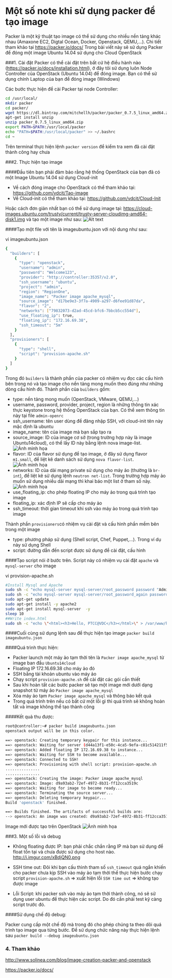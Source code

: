 # Một số note khi sử dụng packer để tạo image

Packer là một kỹ thuật tạo image có thể sử dụng cho nhiều nền tảng khác nhau (Amaxone EC2, Digtal Ocean, Docker, Openstack, QEMU,...). Chi tiết tham khảo tại https://packer.io/docs/
Trong bài viết này sẽ sử dụng Packer để đóng một image Ubuntu 14.04 sử dụng cho Cloud OpenStack

###1. Cài đặt
Packer có thể cài đặt trên bất cứ hệ điều hành nào (https://packer.io/docs/installation.html), ở đây tôi sử dụng luôn Node Controller của OpenStack (Ubuntu 14.04) để đóng image. Bạn có thể sử dụng chính Laptop của bạn để đóng image (Windows)

Các bước thực hiện để cài Packer tại node Controller:
```sh
cd /usr/local/
mkdir packer
cd packer/
wget https://dl.bintray.com/mitchellh/packer/packer_0.7.5_linux_amd64.zip
apt-get install unzip
unzip packer_0.7.5_linux_amd64.zip
export PATH=$PATH:/usr/local/packer
echo "PATH=$PATH:/usr/local/packer" >> ~/.bashrc
cd ~
```

Trên terminal thực hiện lệnh `packer version` để kiểm tra xem đã cài đặt thành công hay chưa

###2. Thực hiện tạo image

####Đầu tiên bạn phải đảm bảo rằng hệ thống OpenStack của bạn đã có một Image Ubuntu 14.04 sử dụng Cloud-init

-  Về cách đóng image cho OpenStack có thể tham khảo tại: https://github.com/vdcit/Tao-image
-  Về Cloud-init có thể tham khảo tại: https://github.com/vdcit/Cloud-Init

Hoặc cách đơn giản nhất bạn có thể sử dụng image tại: https://cloud-images.ubuntu.com/trusty/current/trusty-server-cloudimg-amd64-disk1.img và tạo một image như sau:
![Alt text](http://i.imgur.com/evCnBmO.png?1 )

####Tạo một file với tên là imageubuntu.json với nội dung như sau:

vi imageubuntu.json
```sh
{
  "builders": [
    {
      "type": "openstack",
      "username": "admin",
      "password": "Welcome123",
      "provider": "http://controller:35357/v2.0",
      "ssh_username": "ubuntu",
      "project": "admin",
      "region": "RegionOne",
      "image_name": "Packer image apache_mysql",
      "source_image": "d17be9e3-3f7a-4909-a297-d6fee91d87da",
      "flavor": "2",
      "networks": ["79832073-d2ad-45cd-bfc6-7bbcb5cc554d"],
      "use_floating_ip": true,
      "floating_ip": "172.16.69.38",
      "ssh_timeout": "5m"
    }
  ],
  "provisioners": [
    {
      "type": "shell",
      "script": "provision-apache.sh"
    }
  ]
}
```

Trong đó `builders` là thành phần của packer có nhiệm vụ đọc các cấu hình bên trong nó và tạo image cho nền tảng mong muốn theo đúng như những dòng cấu hình đó. Thành phần của `builders` gồm:
- type: nền tảng mong muốn (OpenStack, VMware, QEMU,...)
- username, password, provider, project, region là những thông tin xác thực keystone trong hệ thống OpenStack của bạn. Có thể xem thông tin này tại file `admin-openrc`
- ssh_username: tên user dùng để đăng nhập SSH, với cloud-init tên này mặc định là ubuntu
- image_name: tên của image mà bạn sắp tạo ra
- source_image: ID của image cơ sở (trong trường hợp này là image Ubuntu14cloud), có thể lấy ID này bằng lệnh nova image-list. 
![Ảnh minh họa](http://i.imgur.com/O5hsWmV.png)
- flavor: ID của flavor sử dụng để tạo image, ở đây sử dụng flavor `m1.small`, để liệt kê danh sách sử dụng `nova flavor-list`. 
![Ảnh minh họa](http://i.imgur.com/Kmq02eT.png)
- networks: ID của dải mạng private sử dụng cho máy ảo (thường là `br-int`), để liệt kê sử dụng lệnh `neutron net-list`. Trong trường hợp máy ảo muốn sử dụng nhiều dải mạng thì khai báo một list ở tham số này. 
![Ảnh minh họa](http://i.imgur.com/5gBk2IY.png)
- use_floating_ip: cho phép floating IP cho máy ảo trong quá trình tạo image
- floating_ip: xác định IP sẽ cấp cho máy ảo 
- ssh_timeout: thời gian timeout khi ssh vào máy ảo trong quá trình tạo image

Thành phần `provisioners`có nhiệm vụ cài đặt và cấu hình phần mềm bên trong một image
- type: phương pháp sử dụng (Shell script, Chef, Puppet,...). Trong ví dụ này sử dụng Shell
- script: đường dẫn đến script được sử dụng để cài đặt, cấu hình

####Tạo script nói ở bước trên. Script này có nhiệm vụ cài đặt `apache` và `mysql-server` cho image

vi provision-apache.sh
```sh
#Install Mysql and Apache
sudo sh -c "echo mysql-server mysql-server/root_password password "Admin123" | debconf-set-selections"
sudo sh -c "echo mysql-server mysql-server/root_password_again password "Admin123" | debconf-set-selections"
sudo apt-get update
sudo apt-get install -y apache2
sudo apt-get install mysql-server  -y
sleep 10
##Write index.html
sudo sh -c "echo \"<html><h3>Hello, PTCC@VDC</h3></html>\" > /var/www/html/index.html"
```

####Cuối cùng sử dụng lệnh sau để thực hiện tạo image
`packer build imageubuntu.json`



####Quá trình thực hiện:
- Packer launch một máy ảo tạm thời tên là `Packer image apache_mysql` từ image ban đầu `Ubuntu14cloud`
- Floating IP 172.16.69.38 cho máy ảo đó
- SSH bằng tài khoản ubuntu vào máy ảo
- Chạy script `provision-apache.sh` để cài đặt các gói cần thiết
- Sau khi hoàn tất các bước packer sẽ tạo một image mới dưới dạng snapshot từ máy ảo `Packer image apache_mysql` 
- Xóa máy ảo tạm `Packer image apache_mysql` và thông báo kết quả
- Trong quá trình trên nếu có bất cứ một lỗi gì thì quá trình sẽ không hoàn tất và image không thể tạo thành công

####Kết quả thu được:
```sh
root@controller:~# packer build imageubuntu.json
openstack output will be in this color.

==> openstack: Creating temporary keypair for this instance...
==> openstack: Waiting for server (d44a13f1-e50c-4ca5-9efa-c81c514211f5) to become ready...
==> openstack: Added floating IP 172.16.69.38 to instance...
==> openstack: Waiting for SSH to become available...
==> openstack: Connected to SSH!
==> openstack: Provisioning with shell script: provision-apache.sh
...............
...............
==> openstack: Creating the image: Packer image apache_mysql
==> openstack: Image: d9a93ab2-72ef-4972-8b31-ff12cca3519c
==> openstack: Waiting for image to become ready...
==> openstack: Terminating the source server...
==> openstack: Deleting temporary keypair...
Build 'openstack' finished.

==> Builds finished. The artifacts of successful builds are:
--> openstack: An image was created: d9a93ab2-72ef-4972-8b31-ff12cca3519c
```

Image mới được tạo trên OpenStack
![Ảnh minh họa](http://i.imgur.com/jWu6SGN.png)

###3. Một số lỗi và debug

- Không floating được IP: bạn phải chắc chắn rằng IP mà bạn sử dụng để float tồn tại và chưa được sử dụng cho host nào. http://i.imgur.com/xBdjQN0.png 
 
- SSH time out: Đôi khi bạn cấu thình tham số `ssh_timeout` quá ngắn khiến cho packer chưa kịp SSH vào máy ảo tạm thời thể thực hiện bước chạy script `provision-apache.sh` => xuất hiện lỗi `SSH time out` => không tạo được image

- Lỗi Script: khi packer ssh vào máy ảo tạm thời thành công, nó sẽ sử dụng user ubuntu để thực hiện các script. Do đó cần phải test kỹ càng script trước đó.
 
####Sử dụng chế độ debug:

Packer cung cấp một chế độ mà trong đó cho phép chúng ta theo dõi quá trình tạo image qua từng bước. Để sử dụng chức năng này thực hiện lệnh sau `packer build --debug imageubuntu.json`


### 4. Tham khảo

http://www.solinea.com/blog/image-creation-packer-and-openstack

https://packer.io/docs/


